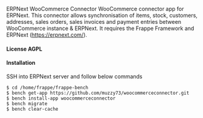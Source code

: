 ERPNext WooCommerce Connector
WooCommerce connector app for ERPNext. This connector allows  synchronisation of items, stock, customers, addresses, sales orders, sales invoices and payment entries between WooCommerce instance & ERPNext. It requires the Frappe Framework and ERPNext (https://erpnext.com/).

#### License AGPL

#### Installation
SSH into ERPNext server and follow below commands

    $ cd /home/frappe/frappe-bench
	$ bench get-app https://github.com/muzzy73/woocommerceconnector.git
	$ bench install-app woocommerceconnector
	$ bench migrate
	$ bench clear-cache
